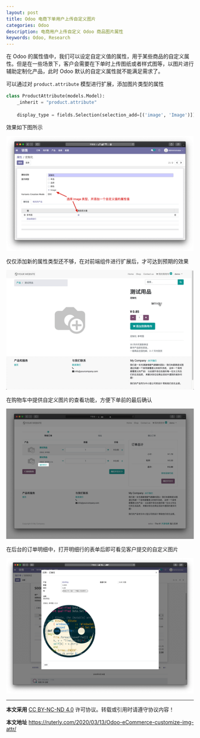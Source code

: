 ```yaml
---
layout: post
title: Odoo 电商下单用户上传自定义图片
categories: Odoo
description: 电商用户上传自定义 Odoo 商品图片属性
keywords: Odoo, Research
---
```


在 Odoo 的属性值中，我们可以设定自定义值的属性，用于某些商品的自定义属性。但是在一些场景下，客户会需要在下单时上传图纸或者样式图等，以图片进行辅助定制化产品，此时 Odoo 默认的自定义属性就不能满足需求了。

可以通过对 `product.attribute` 模型进行扩展，添加图片类型的属性

```python
class ProductAttribute(models.Model):
    _inherit = "product.attribute"

    display_type = fields.Selection(selection_add=[('image', 'Image')])
```

效果如下图所示

![创建图片类型的自定义属性](/images/Odoo/odoo_product_attribute_value.png)

仅仅添加新的属性类型还不够，在对前端组件进行扩展后，才可达到预期的效果

![自定义图片属性演示](/images/Odoo/odoo_custom_img_shop.gif)

在购物车中提供自定义图片的查看功能，方便下单前的最后确认

![可查看自定义的图片](/images/Odoo/odoo_shop_cart_img.png)

在后台的订单明细中，打开明细行的表单后即可看见客户提交的自定义图片

![订单明细行表单](/images/Odoo/odoo_order_line_img.png)

---

**本文采用** [CC BY-NC-ND 4.0](https://creativecommons.org/licenses/by-nc-nd/4.0/deed.zh) 许可协议。转载或引用时请遵守协议内容！

**本文地址** https://ruterly.com/2020/03/13/Odoo-eCommerce-customize-img-attr/